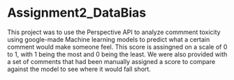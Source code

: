 # Assignment2_DataBias
This project was to use the Perspective API to analyze commment toxicity using google-made Machine learning models to predict what a certain comment would make someone feel.
This score is assingned on a scale of 0 to 1, with 1 being the most and 0 being the least.
We were also provided with a set of comments that had been manually assigned a score to compare against the model to see where it would fall short.
